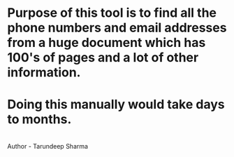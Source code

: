 # Purpose of this tool is to find all the phone numbers and email addresses from a huge document which has 100's of pages and a lot of other information. 
# Doing this manually would take days to months. 

<br>
Author - Tarundeep Sharma
